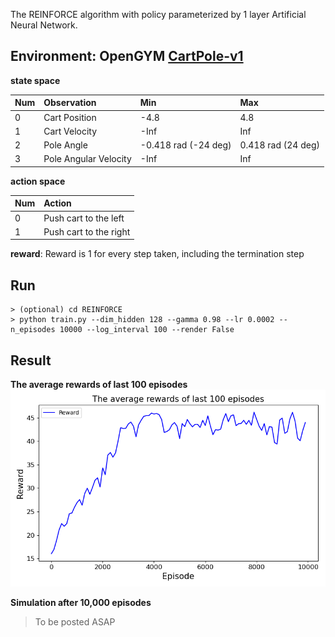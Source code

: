 The REINFORCE algorithm with policy parameterized by 1 layer Artificial Neural Network.
## Environment: OpenGYM [CartPole-v1](https://github.com/openai/gym/blob/master/gym/envs/classic_control/cartpole.py) 
**state space**

|Num|Observation|Min|Max|
|:----|:----|:----|:----|
|0|Cart Position|-4.8|4.8|
|1|Cart Velocity|-Inf|Inf|
|2|Pole Angle|-0.418 rad (-24 deg)|0.418 rad (24 deg)|
|3|Pole Angular Velocity|-Inf|Inf|

**action space**

|Num|Action|
|:----|:----|
|0|Push cart to the left|
|1|Push cart to the right|

**reward**: Reward is 1 for every step taken, including the termination step

## Run
~~~
> (optional) cd REINFORCE
> python train.py --dim_hidden 128 --gamma 0.98 --lr 0.0002 --n_episodes 10000 --log_interval 100 --render False
~~~

## Result
**The average rewards of last 100 episodes**
![result](result.png)

**Simulation after 10,000 episodes**
> To be posted ASAP
        
